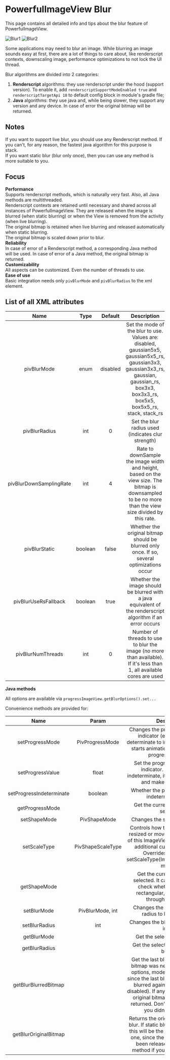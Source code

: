 PowerfulImageView Blur
======================

This page contains all detailed info and tips about the blur feature of PowerfulImageView.  
  
![Blur1](https://raw.githubusercontent.com/stefanosiano/PowerfulImageView/master/blur1.png) 
![Blur2](https://raw.githubusercontent.com/stefanosiano/PowerfulImageView/master/blur2.png) 
  
  
Some applications may need to blur an image. While blurring an image sounds easy at first, there are a lot of things to care about, like renderscript contexts, downscaling image, performance optimizations to not lock the UI thread.  
  
  
Blur algorithms are divided into 2 categories:  
1) **Renderscript** algorithms: they use renderscript under the hood (support version). To enable it, add ```renderscriptSupportModeEnabled true``` and ```renderscriptTargetApi 18``` to default config block in module's gradle file;
2) **Java** algorithms: they use java and, while being slower, they support any version and any device. In case of error the original bitmap will be returned.
  
  
Notes
-----
  
If you want to support live blur, you should use any Renderscript method. If you can't, for any reason, the fastest java algorithm for this purpose is stack.  
If you want static blur (blur only once), then you can use any method is more suitable to you.  
  
  
Focus
-----
  
**Performance**  
Supports renderscript methods, which is naturally very fast. Also, all Java methods are multithreaded.  
Renderscript contexts are retained until necessary and shared across all instances of PowerfulImageView. They are released when the image is blurred (when static blurring) or when the View is removed from the activity (when live blurring).  
The original bitmap is retained when live blurring and released automatically when static blurring.  
The original bitmap is scaled down prior to blur.  
**Reliability**  
In case of error of a Renderscript method, a corresponding Java method will be used. In case of error of a Java method, the original bitmap is returned.  
**Customizability**  
All aspects can be customized. Even the number of threads to use.  
**Ease of use**  
Basic integration needs only `pivBlurMode` and `pivBlurRadius` to the xml element.  
  
  
  
    
List of all XML attributes
--------------------------
  
| Name | Type | Default | Description |
|:----:|:----:|:-------:|:-----------:|
|pivBlurMode|enum|disabled|Set the mode of the blur to use. Values are: disabled, gaussian5x5, gaussian5x5_rs, gaussian3x3, gaussian3x3_rs, gaussian, gaussian_rs, box3x3, box3x3_rs, box5x5, box5x5_rs, stack, stack_rs|
|pivBlurRadius|int|0|Set the blur radius used (indicates clur strength)|
|pivBlurDownSamplingRate|int|4|Rate to downSample the image width and height, based on the view size. The bitmap is downsampled to be no more than the view size divided by this rate.|
|pivBlurStatic|boolean|false|Whether the original bitmap should be blurred only once. If so, several optimizations occur|
|pivBlurUseRsFallback|boolean|true|Whether the image should be blurred with a java equivalent of the renderscript algorithm if an error occurs|
|pivBlurNumThreads|int|0|Number of threads to use to blur the image (no more than available). If it's less than 1, all available cores are used|
  
  
  
  
  
**Java methods**
  
All options are available via `progressImageView.getBlurOptions().set...`
  
  
  
  
Convenience methods are provided for:
  
| Name | Param | Description |
|:----:|:-----:|:-----------:|
|setProgressMode|PivProgressMode|Changes the progress mode of the indicator (e.g. passing from determinate to indeterminate). It also starts animation of indeterminate progress indicator.|
|setProgressValue|float|Set the progress of the current indicator. If the drawer is indeterminate, it will change its state and make it determinate.|
|setProgressIndeterminate|boolean|Whether the progress indicator is indeterminate or not|
|getProgressMode| |Get the current progress mode selected.|
|setShapeMode|PivShapeMode|Changes the shape of the image.|
|setScaleType|PivShapeScaleType|Controls how the image should be resized or moved to match the size of this ImageView. Added to provide additional custom scale types. Overrides ImageView's setScaleType(ImageView.ScaleType) method.|
|getShapeMode| |Get the current shape mode selected. It can then be used to check whether the shape is rectangular, rounded or solid through its methods.|
|setBlurMode|PivBlurMode, int|Changes the blur mode and the radius to blur the image.|
|setBlurRadius|int|Changes the blur radius to blur the image.|
|getBlurMode| |Get the selected shape mode|
|getBlurRadius| |Get the selected radius used for blurring|
|getBlurBlurredBitmap| |Get the last blurred bitmap. If the bitmap was never blurred, or blur options, mode or radius changed since the last blur, the bitmap will be blurred again (if static option is disabled). If any problem occurs, the original bitmap (nullable) will be returned. Don't use this method if you didn't enable blur!|
|getBlurOriginalBitmap| |Returns the original bitmap used to blur. If static blur option is enabled, this will be the same as the blurred one, since the original bitmap has been released. Don't use this method if you didn't enable blur!|
  
  
  
  
